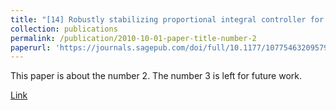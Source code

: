 ```yaml
---
title: "[14] Robustly stabilizing proportional integral controller for uncertain system under computational delay"
collection: publications
permalink: /publication/2010-10-01-paper-title-number-2
paperurl: 'https://journals.sagepub.com/doi/full/10.1177/1077546320957921'
---
```

This paper is about the number 2. The number 3 is left for future work.

[Link](https://journals.sagepub.com/doi/full/10.1177/1077546320957921)
